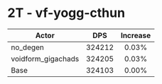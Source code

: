 # 2T - vf-yogg-cthun
| Actor | DPS | Increase |
|---|:---:|:---:|
|no_degen|324212|0.03%|
|voidform_gigachads|324205|0.03%|
|Base|324103|0.00%|
